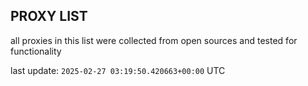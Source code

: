 ## PROXY LIST

all proxies in this list were collected from open sources and tested for functionality

last update: `2025-02-27 03:19:50.420663+00:00` UTC